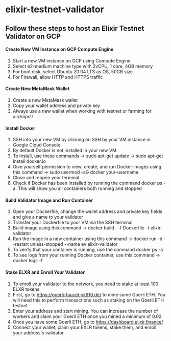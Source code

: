 # elixir-testnet-validator

## Follow these steps to host an Elixir Testnet Validator on GCP

#### Create New VM Instance on GCP Compute Engine
1. Start a new VM instance on GCP using Compute Engine 
2. Select e2-medium machine type with 2vCPU, 1 core, 4GB memory
3. For boot disk, select Ubuntu 20.04 LTS as OS, 50GB size
4. For Firewall, allow HTTP and HTTPS traffic

#### Create New MetaMask Wallet
1. Create a new MetaMask wallet
2. Copy your wallet address and private key
3. Always use a new wallet when working with testnet or farming for airdrops!!

#### Install Docker
1. SSH into your new VM by clicking on SSH by your VM instance in Google Cloud Console
2. By default Docker is not installed in your new VM
3. To install, use these commands -> sudo apt-get update -> sudo apt-get install docker.io
4. Give yourself permission to view, create, and run Docker images using this command -> sudo usermod -aG docker your-username
5. Close and reopen your terminal
5. Check if Docker has been installed by running the command docker ps -a. This will show you all containers both running and stopped

#### Build Validator Image and Run Container
1. Open your Dockerfile, change the wallet address and private key fields and give a name to your validator
2. Transfer your Dockerfile to your VM via the SSH terminal
3. Build image using this command -> docker build . -f Dockerfile -t elixir-validator
4. Run the image in a new container using this command -> docker run -d --restart unless-stopped --name ev elixir-validator
5. To verify that your container is running, use the command docker ps -a
6. To see logs from your running Docker container, use this command -> docker logs -f <container id>

#### Stake ELXR and Enroll Your Validator
1. To enroll your validator to the network, you need to stake at least 100 ELXR tokens
2. First, go to https://goerli-faucet.pk910.de/ to mine some Goerli ETH. You will need this to perform transactions such as staking on the Goerli ETH testnet
3. Enter your address and start mining. You can increase the number of workers and claim your Goerli ETH once you mined a minimum of 0.02
4. Once you have some Goerli ETH, go to https://dashboard.elixir.finance/
5. Connect your wallet, claim your EXLR tokens, stake them, and enroll your address's validator